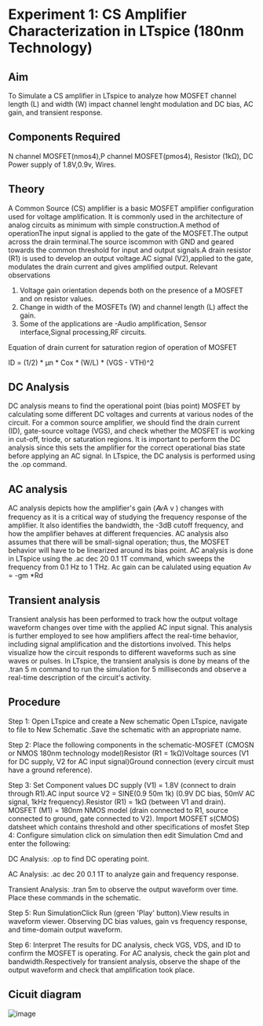 # Experiment 1: CS Amplifier Characterization in LTspice (180nm Technology)
## Aim
To Simulate a CS amplifier in LTspice to analyze how MOSFET channel length (L) and width (W) impact channel lenght modulation and DC bias, AC gain, and transient response.
## Components Required
N channel MOSFET(nmos4),P channel MOSFET(pmos4), Resistor (1kΩ), DC Power supply of  1.8V,0.9v, Wires.
## Theory
A Common Source (CS) amplifier is a basic MOSFET amplifier configuration used for voltage amplification. It is commonly used in the architecture of analog circuits as minimum with simple construction.A method of operationThe input signal is applied to the gate of the MOSFET.The output across the drain terminal.The source iscommon with GND and geared towards the common threshold for input and output signals.A drain resistor (R1) is used to develop an output voltage.AC signal (V2),applied to the gate, modulates the drain current and gives amplified output.
Relevant observations
1) Voltage gain orientation depends both on the presence of a MOSFET and on resistor values.
2) Change in width of the MOSFETs (W) and channel length (L) affect the gain.
3) Some of the applications are -Audio amplification, Sensor interface,Signal processing,RF circuits.

Equation of drain current for saturation region of operation of MOSFET 

ID = (1/2) * μn * Cox * (W/L) * (VGS - VTH)^2
## DC Analysis
DC analysis means to find the operational point (bias point) MOSFET by calculating some different DC voltages and currents at various nodes of the circuit. For a common source amplifier, we should find the drain current (ID), gate-source voltage (VGS), and check whether the MOSFET is working in cut-off, triode, or saturation regions. It is important to perform the DC analysis since this sets the amplifier for the correct operational bias state before applying an AC signal. In LTspice, the DC analysis is performed using the .op command.
## AC analysis 
AC analysis depicts how the amplifier's gain (𝐴𝑣A v​ ) changes with frequency as it is a critical way of studying the frequency response of the amplifier. It also identifies the bandwidth, the -3dB cutoff frequency, and how the amplifier behaves at different frequencies. AC analysis also assumes that there will be small-signal operation; thus, the MOSFET behavior will have to be linearized around its bias point. AC analysis is done in LTspice using the .ac dec 20 0.1 1T command, which sweeps the frequency from 0.1 Hz to 1 THz.
Ac gain can be calulated using equation Av = -gm *Rd

## Transient analysis
Transient analysis has been performed to track how the output voltage waveform changes over time with the applied AC input signal. This analysis is further employed to see how amplifiers affect the real-time behavior, including signal amplification and the distortions involved. This helps visualize how the circuit responds to different waveforms such as sine waves or pulses. In LTspice, the transient analysis is done by means of the .tran 5 m command to run the simulation for 5 milliseconds and observe a real-time description of the circuit's activity.
## Procedure 

Step 1: Open LTspice and create a New schematic Open LTspice, navigate to file to New Schematic .Save the schematic with an appropriate name.

Step 2:  Place the following components in the schematic-MOSFET (CMOSN or NMOS 180nm technology model)Resistor (R1 = 1kΩ)Voltage sources (V1 for DC supply, V2 for AC input signal)Ground connection (every circuit must have a ground reference).

Step 3: Set Component values DC supply (V1) = 1.8V (connect to drain through R1).AC input source V2 = SINE(0.9 50m 1k) (0.9V DC bias, 50mV AC signal, 1kHz frequency).Resistor (R1) = 1kΩ (between V1 and drain). MOSFET (M1) = 180nm NMOS model (drain connected to R1, source connected to ground, gate connected to V2).
Import MOSFET s(CMOS) datsheet which contains threshold and other specifications of mosfet 
Step 4: Configure simulation click on simulation then edit Simulation Cmd and enter the following:

DC Analysis:  .op to find DC operating point.

AC Analysis: .ac dec 20 0.1 1T to analyze gain and frequency response.

Transient Analysis: .tran 5m to observe the output waveform over time. Place these commands in the schematic.

Step 5: Run SimulationClick Run (green 'Play' button).View results in waveform viewer. Observing DC bias values, gain vs frequency response, and time-domain output waveform.

Step 6: Interpret The results for DC analysis, check VGS, VDS, and ID to confirm the MOSFET is operating. For AC analysis, check the gain plot and bandwidth.Respectively for transient analysis, observe the shape of the output waveform and check that amplification took place.
## Cicuit diagram 
![image](https://github.com/user-attachments/assets/291fa2e6-a13d-4b07-ad03-c733cfa0de56)





